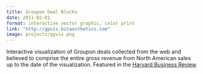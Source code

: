 ```yaml
---
title: Groupon Deal Blocks
date: 2011-02-01
format: interactive vector graphic, color print
link: "http://gpvis.bitaesthetics.com"
image: projects/gpvis.png
---
```

Interactive visualization of Groupon deals collected from the web and believed to comprise the entire gross revenue from North American sales up to the date of the visualization. Featured in the [Harvard Business Review](http://hbr.org/2011/07/vision-statement-deconstructing-the-groupon-phenomenon/)
